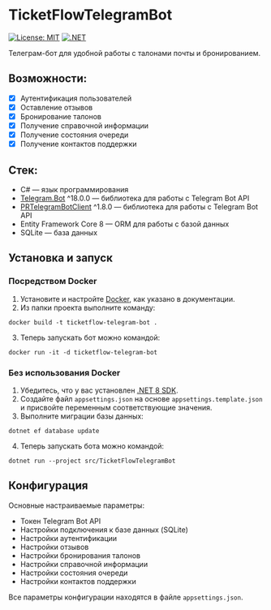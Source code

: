 # TicketFlowTelegramBot

[![License: MIT](https://img.shields.io/badge/License-MIT-yellow.svg)](https://opensource.org/licenses/MIT)
[![.NET](https://img.shields.io/badge/.NET-8.0-blue.svg)](https://dotnet.microsoft.com/)

Телеграм-бот для удобной работы с талонами почты и бронированием.

## Возможности:
- [x] Аутентификация пользователей
- [x] Оставление отзывов
- [x] Бронирование талонов
- [x] Получение справочной информации
- [x] Получение состояния очереди
- [x] Получение контактов поддержки

## Стек:
- C# — язык программирования
- [Telegram.Bot](https://github.com/TelegramBots/Telegram.Bot) ^18.0.0 — библиотека для работы с Telegram Bot API
- [PRTelegramBotClient](https://github.com/ProgrammingRussia/PRTelegramBotClient) ^1.8.0 — библиотека для работы с Telegram Bot API
- Entity Framework Core 8 — ORM для работы с базой данных
- SQLite — база данных

## Установка и запуск

### Посредством Docker

1. Установите и настройте [Docker](https://www.docker.com/), как указано в документации.
2. Из папки проекта выполните команду:
```shell
docker build -t ticketflow-telegram-bot .
```
3. Теперь запускать бот можно командой:
```shell
docker run -it -d ticketflow-telegram-bot
```

### Без использования Docker

1. Убедитесь, что у вас установлен [.NET 8 SDK](https://dotnet.microsoft.com/en-us/download/dotnet/8.0).
2. Создайте файл `appsettings.json` на основе `appsettings.template.json` и присвойте переменным соответствующие значения.
3. Выполните миграции базы данных:
```shell
dotnet ef database update
```
4. Теперь запускать бота можно командой:
```shell
dotnet run --project src/TicketFlowTelegramBot
```

## Конфигурация

Основные настраиваемые параметры:

- Токен Telegram Bot API
- Настройки подключения к базе данных (SQLite)
- Настройки аутентификации
- Настройки отзывов
- Настройки бронирования талонов
- Настройки справочной информации
- Настройки состояния очереди
- Настройки контактов поддержки

Все параметры конфигурации находятся в файле `appsettings.json`.
